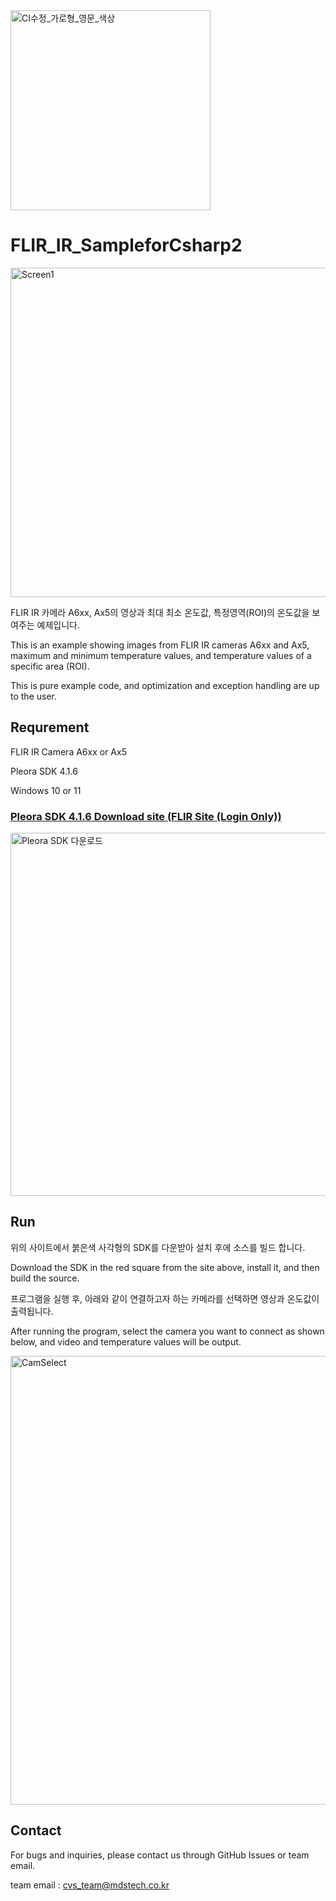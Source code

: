 <img width="320" alt="CI수정_가로형_영문_색상" src="https://github.com/MDStechCVS/FLIR_BosonSDKforPython/assets/142575573/b941d3e6-3dd8-46f7-9336-3f9ed4eaed77">

# FLIR_IR_SampleforCsharp2
<img width="527" alt="Screen1" src="https://github.com/MDStechCVS/FLIR_IR_SampleforCsharp2/assets/142575573/e4e5ca4e-3f06-4aed-ad05-ff33433c36a1">

FLIR IR 카메라 A6xx, Ax5의 영상과 최대 최소 온도값, 특정영역(ROI)의 온도값을 보여주는 예제입니다.


This is an example showing images from FLIR IR cameras A6xx and Ax5, maximum and minimum temperature values, and temperature values of a specific area (ROI).

This is pure example code, and optimization and exception handling are up to the user.


## Requrement
FLIR IR Camera A6xx or Ax5


Pleora SDK 4.1.6


Windows 10 or 11


### [Pleora SDK 4.1.6 Download site (FLIR Site (Login Only))](https://flir.custhelp.com/app/account/fl_download_software)
<img width="581" alt="Pleora SDK 다운로드" src="https://github.com/MDStechCVS/FLIR_IR_SampleforCsharp2/assets/142575573/d008e8b1-df57-4d4f-a0e3-53fca10f3052">

## Run
위의 사이트에서 붉은색 사각형의 SDK를 다운받아 설치 후에 소스를 빌드 합니다.


Download the SDK in the red square from the site above, install it, and then build the source.


프로그램을 실행 후, 아래와 같이 연결하고자 하는 카메라를 선택하면 영상과 온도값이 출력됩니다.


After running the program, select the camera you want to connect as shown below, and video and temperature values will be output.


<img width="718" alt="CamSelect" src="https://github.com/MDStechCVS/FLIR_IR_SampleforCsharp2/assets/142575573/4a222ace-280d-4213-bb17-e69013b6588a">

## Contact
For bugs and inquiries, please contact us through GitHub Issues or team email.


team email : cvs_team@mdstech.co.kr

